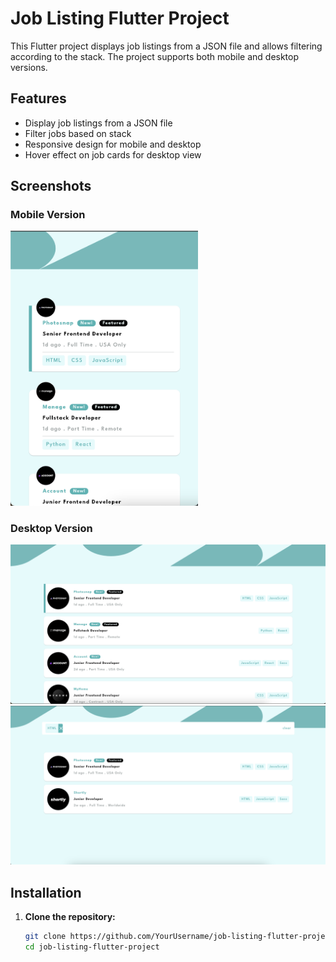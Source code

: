 # Job Listing Flutter Project

This Flutter project displays job listings from a JSON file and allows filtering according to the stack. The project supports both mobile and desktop versions.

## Features

- Display job listings from a JSON file
- Filter jobs based on stack
- Responsive design for mobile and desktop
- Hover effect on job cards for desktop view

## Screenshots

### Mobile Version
<img src="assets/app_images/mobile_image.png" alt="Mobile Version" width="300">

### Desktop Version
![Desktop Version](assets/app_images/desktop_image.png)
![Desktop Version](assets/app_images/desktop_image2.png)

## Installation

1. **Clone the repository:**
   ```bash
   git clone https://github.com/YourUsername/job-listing-flutter-project.git
   cd job-listing-flutter-project
